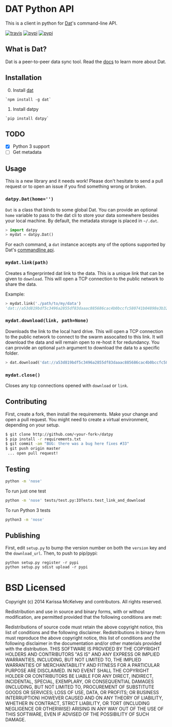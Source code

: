 # DAT Python API

This is a client in python for [Dat](https://dat-data.com)'s command-line API.

[![travis](https://img.shields.io/travis/karissa/datpy.svg?style=flat)](https://travis-ci.org/karissa/datpy)
[![pypi](https://img.shields.io/pypi/dm/datpy.svg?style=flat)](https://pypi.python.org/pypi/datpy)
[![pypi](https://img.shields.io/pypi/v/datpy.svg?style=flat)](https://pypi.python.org/pypi/datpy)

## What is Dat?

Dat is a peer-to-peer data sync tool. Read the [docs](https://github.com/maxogden/dat) to learn more about Dat.

## Installation

  0. Install [dat](https://github.com/maxogden/dat)

    `npm install -g dat`

  1. Install datpy

    `pip install datpy`

## TODO
- [x] Python 3 support
- [ ] Get metadata

## Usage

This is a new library and it needs work! Please don't hesitate to send a pull request or to open an issue if you find something wrong or broken.

### `datpy.Dat(home='')`

`Dat` is a class that binds to some global Dat. You can provide an optional `home` variable to pass to the dat cli to store your data somewhere besides your local machine. By default, the metadata storage is placed in `~/.dat`.

```python
> import datpy
> mydat = datpy.Dat()
```

For each command, a `dat` instance accepts any of the options supported by Dat's [commandline api](http://github.com/datproject/docs).

### `mydat.link(path)`

Creates a fingerprinted dat link to the data. This is a unique link that can be given to `download`. This will open a TCP connection to the public network to share the data.

Example:

```python
> mydat.link('./path/to/my/data')
'dat://a53d819bdf5c3496a2855df83daaac885686cac4b0bccfc580741b04898e3b32'
```

### `mydat.download(link, path=None)`

Downloads the link to the local hard drive. This will open a TCP connection to the public network to connect to the swarm assocaited to this link. It will download the data and will remain open to re-host it for redundancy. You can provide an optional `path` argument to download the data to a specific folder.

```python
> dat.download('dat://a53d819bdf5c3496a2855df83daaac885686cac4b0bccfc580741b04898e3b32', path='data')
```

### `mydat.close()`

Closes any tcp connections opened with `download` or `link`.

## Contributing

First, create a fork, then install the requirements. Make your change and open a pull request. You might need to create a virtual environment, depending on your setup.

```bash
$ git clone http://github.com/<your-fork>/datpy
$ pip install -r requirements.txt
$ git commit -am "BUG: there was a bug here fixes #33"
$ git push origin master
 ... open pull request!
```

## Testing

```bash
python -m 'nose'
```

To run just one test

```bash
python -m 'nose' tests/test.py:IOTests.test_link_and_download
```

To run Python 3 tests

```bash
python3 -m 'nose'
```

## Publishing

First, edit `setup.py` to bump the version number on both the `version` key and the `download_url`. Then, to push to pip/pypi:

```
python setup.py register -r pypi
python setup.py sdist upload -r pypi
```


# BSD Licensed

Copyright (c) 2014 Karissa McKelvey and contributors.
All rights reserved.

Redistribution and use in source and binary forms, with or without modification, are permitted provided that the following conditions are met:

Redistributions of source code must retain the above copyright notice, this list of conditions and the following disclaimer.
Redistributions in binary form must reproduce the above copyright notice, this list of conditions and the following disclaimer in the documentation and/or other materials provided with the distribution.
THIS SOFTWARE IS PROVIDED BY THE COPYRIGHT HOLDERS AND CONTRIBUTORS "AS IS" AND ANY EXPRESS OR IMPLIED WARRANTIES, INCLUDING, BUT NOT LIMITED TO, THE IMPLIED WARRANTIES OF MERCHANTABILITY AND FITNESS FOR A PARTICULAR PURPOSE ARE DISCLAIMED. IN NO EVENT SHALL THE COPYRIGHT HOLDER OR CONTRIBUTORS BE LIABLE FOR ANY DIRECT, INDIRECT, INCIDENTAL, SPECIAL, EXEMPLARY, OR CONSEQUENTIAL DAMAGES (INCLUDING, BUT NOT LIMITED TO, PROCUREMENT OF SUBSTITUTE GOODS OR SERVICES; LOSS OF USE, DATA, OR PROFITS; OR BUSINESS INTERRUPTION) HOWEVER CAUSED AND ON ANY THEORY OF LIABILITY, WHETHER IN CONTRACT, STRICT LIABILITY, OR TORT (INCLUDING NEGLIGENCE OR OTHERWISE) ARISING IN ANY WAY OUT OF THE USE OF THIS SOFTWARE, EVEN IF ADVISED OF THE POSSIBILITY OF SUCH DAMAGE.
